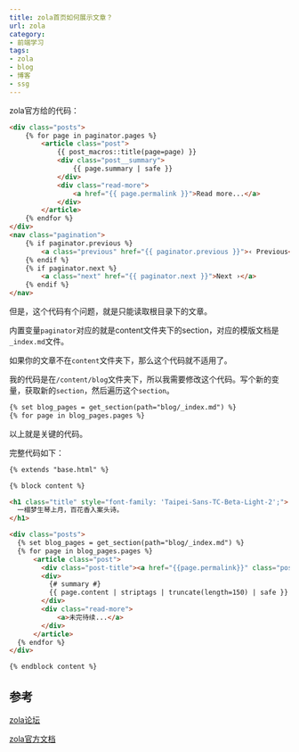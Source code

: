 ```yaml
---
title: zola首页如何展示文章？
url: zola
category:
- 前端学习
tags:
- zola
- blog
- 博客
- ssg
---
```


zola官方给的代码：
```html
<div class="posts">
    {% for page in paginator.pages %}
        <article class="post">
            {{ post_macros::title(page=page) }}
            <div class="post__summary">
                {{ page.summary | safe }}
            </div>
            <div class="read-more">
                <a href="{{ page.permalink }}">Read more...</a>
            </div>
        </article>
    {% endfor %}
</div>
<nav class="pagination">
    {% if paginator.previous %}
        <a class="previous" href="{{ paginator.previous }}">‹ Previous</a>
    {% endif %}
    {% if paginator.next %}
        <a class="next" href="{{ paginator.next }}">Next ›</a>
    {% endif %}
</nav>
```

但是，这个代码有个问题，就是只能读取根目录下的文章。

内置变量`paginator`对应的就是content文件夹下的section，对应的模版文档是`_index.md`文件。

如果你的文章不在`content`文件夹下，那么这个代码就不适用了。

我的代码是在`/content/blog`文件夹下，所以我需要修改这个代码。写个新的变量，获取新的`section`，然后遍历这个`section`。

```html
{% set blog_pages = get_section(path="blog/_index.md") %}
{% for page in blog_pages.pages %}
```

以上就是关键的代码。

完整代码如下：
```html
{% extends "base.html" %}

{% block content %}

<h1 class="title" style="font-family: 'Taipei-Sans-TC-Beta-Light-2';">
  一榻梦生琴上月，百花香入案头诗。
</h1>

<div class="posts">
  {% set blog_pages = get_section(path="blog/_index.md") %}
  {% for page in blog_pages.pages %}
      <article class="post">
        <div class="post-title"><a href="{{page.permalink}}" class="post-title-link">{{ page.title }}</a></div>
        <div>
          {# summary #}
          {{ page.content | striptags | truncate(length=150) | safe }}
        </div>
        <div class="read-more">
            <a>未完待续...</a>
        </div>
      </article>
  {% endfor %}
</div>

{% endblock content %}
```

## 参考
[zola论坛](https://zola.discourse.group/t/pagination-not-being-generated/237/8)

[zola官方文档](https://www.getzola.org/documentation/templates/pagination/)